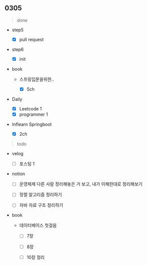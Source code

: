 ## 0305

> done

- step5
  - [x] pull request
- step6
  - [x] init
- book
  - 스프링입문을위한..

    - [x] 5ch

- Daily
  - [x] Leetcode 1
  - [x] programmer 1
- Inflearn Springboot

  - [x] 2ch



> todo

- velog
  
  - [ ] 포스팅 1
- notion
  - [ ] 운영체제 다른 사람 정리해놓은 거 보고, 내가 이해한대로 정리해보기
  
  - [ ] 정렬 알고리즘 정리하기
  
  - [ ] 자바 자료 구조 정리하기
  
- book
  - 데이터베이스 첫걸음
    - [ ] 7장
    
    - [ ] 8장

    - [ ] 10장 정리
    
  